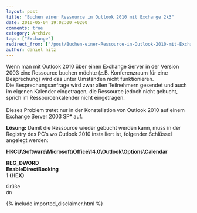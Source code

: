 ```yaml
---
layout: post
title: "Buchen einer Ressource in Outlook 2010 mit Exchange 2k3"
date: 2010-05-04 19:02:00 +0200
comments: true
category: Archive
tags: ["Exchange"]
redirect_from: ["/post/Buchen-einer-Ressource-in-Outlook-2010-mit-Exchange-2k3", "/post/buchen-einer-ressource-in-outlook-2010-mit-exchange-2k3"]
author: daniel nitz
---
```

<!-- more -->
<p>Wenn man mit Outlook 2010 &uuml;ber einen Exchange Server in der Version 2003 eine Ressource buchen m&ouml;chte (z.B. Konferenzraum f&uuml;r eine Besprechung) wird das unter Umst&auml;nden nicht funktionieren. <br />Die Besprechungsanfrage wird zwar allen Teilnehmern gesendet und auch im eigenen Kalender eingetragen, die Ressource jedoch nicht gebucht, sprich im Ressourcenkalender nicht eingetragen. <br /> <br />Dieses Problem tretet nur in der Konstellation von Outlook 2010 auf einem Exchange Server 2003 SP* auf.</p>
<p><strong>L&ouml;sung:</strong> Damit die Ressource wieder gebucht werden kann, muss in der Registry des PC&rsquo;s wo Outlook 2010 installiert ist, folgender Schl&uuml;ssel angelegt werden:</p>
<p><strong>HKCU\Software\Microsoft\Office\14.0\Outlook\Options\Calendar</strong></p>
<p><strong>REG_DWORD <br />EnableDirectBooking <br />1 (HEX)</strong></p>
<p><span style="font-size: small;">Gr&uuml;&szlig;e <br />dn</span></p>
{% include imported_disclaimer.html %}
